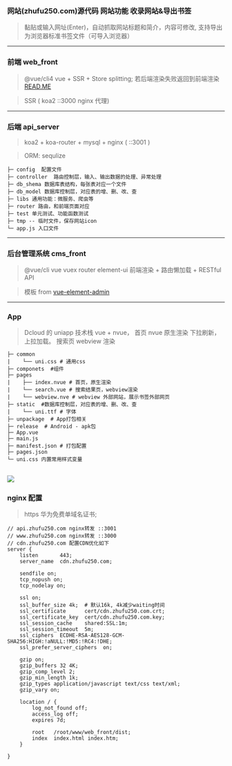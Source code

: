 ### 网站(zhufu250.com)源代码 网站功能 收录网站&导出书签

> 黏贴或输入网址(Enter)，自动抓取网站标题和简介，内容可修改, 支持导出为浏览器标准书签文件（可导入浏览器）

---

### 前端 web_front

> @vue/cli4 vue + SSR + Store splitting; 若后端渲染失败返回到前端渲染
> [READ.ME](https://github.com/fruit5566/vue-cli4-ssr-demo)

> SSR ( koa2 ::3000 nginx 代理)

---

### 后端 api_server

> koa2 + koa-router + mysql + nginx ( ::3001 )

> ORM: sequlize

```
├─ config  配置文件
├─ controller  路由控制层，输入、输出数据的处理、异常处理
├─ db_shema 数据库表结构，每张表对应一个文件
├─ db_model 数据库控制层，对应表的增、删、改、查
├─ libs 通用功能：微服务、爬虫等
├─ router 路由，和前端页面对应
├─ test 单元测试、功能函数测试
├─ tmp -- 临时文件，保存网站icon
└─ app.js 入口文件
```

---

### 后台管理系统 cms_front

> @vue/cli vue vuex router element-ui 前端渲染 + 路由懒加载 + RESTful API

> 模板 from [vue-element-admin](https://github.com/PanJiaChen/vue-element-admin)

---

### App

> Dcloud 的 uniapp 技术栈 vue + nvue，
> 首页 nvue 原生渲染 下拉刷新，上拉加载。
> 搜索页 webview 渲染

```
├─ common
|    └── uni.css # 通用css
├─ componets  #组件
├─ pages
|    ├── index.nvue # 首页，原生渲染
|    └── search.vue # 搜索结果页，webview渲染
|    └── webview.nve # webview 外部网站，展示书签外部网页
├─ static  #数据库控制层，对应表的增、删、改、查
|    └── uni.ttf # 字体
├─ unpackage  # App打包相关
├─ release  # Android - apk包
├─ App.vue
├─ main.js
├─ manifest.json # 打包配置
├─ pages.json
└─ uni.css 内置常用样式变量

```

## ![](https://cdn.zhufu250.com/app_demo.gif)

### nginx 配置

> https 华为免费单域名证书;

```
// api.zhufu250.com nginx转发 ::3001
// www.zhufu250.com nginx转发 ::3000
// cdn.zhufu250.com 配置CDN优化如下
server {
    listen       443;
    server_name  cdn.zhufu250.com;

    sendfile on;
    tcp_nopush on;
    tcp_nodelay on;

    ssl on;
    ssl_buffer_size 4k;  # 默认16k, 4k减少waiting时间
    ssl_certificate      cert/cdn.zhufu250.com.crt;
    ssl_certificate_key  cert/cdn.zhufu250.com.key;
    ssl_session_cache    shared:SSL:1m;
    ssl_session_timeout  5m;
    ssl_ciphers  ECDHE-RSA-AES128-GCM-SHA256:HIGH:!aNULL:!MD5:!RC4:!DHE;
    ssl_prefer_server_ciphers  on;

    gzip on;
    gzip_buffers 32 4K;
    gzip_comp_level 2;
    gzip_min_length 1k;
    gzip_types application/javascript text/css text/xml;
    gzip_vary on;

    location / {
        log_not_found off;
        access_log off;
        expires 7d;

        root   /root/www/web_front/dist;
        index  index.html index.htm;
    }

}

```

